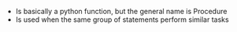 - Is basically a python function, but the general name is Procedure
- Is used when the same group of statements perform similar tasks